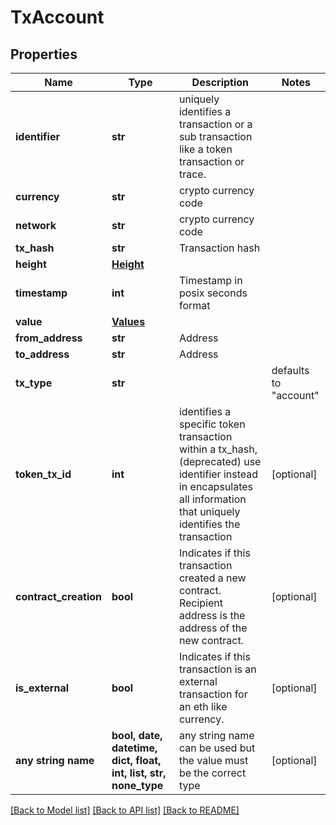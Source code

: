 # TxAccount


## Properties
Name | Type | Description | Notes
------------ | ------------- | ------------- | -------------
**identifier** | **str** | uniquely identifies a transaction or a sub transaction like a token transaction or trace. | 
**currency** | **str** | crypto currency code | 
**network** | **str** | crypto currency code | 
**tx_hash** | **str** | Transaction hash | 
**height** | [**Height**](Height.md) |  | 
**timestamp** | **int** | Timestamp in posix seconds format | 
**value** | [**Values**](Values.md) |  | 
**from_address** | **str** | Address | 
**to_address** | **str** | Address | 
**tx_type** | **str** |  | defaults to "account"
**token_tx_id** | **int** | identifies a specific token transaction within a tx_hash, (deprecated) use identifier instead in encapsulates all information that uniquely identifies the transaction | [optional] 
**contract_creation** | **bool** | Indicates if this transaction created a new contract. Recipient address is the address of the new contract. | [optional] 
**is_external** | **bool** | Indicates if this transaction is an external transaction for an eth like currency. | [optional] 
**any string name** | **bool, date, datetime, dict, float, int, list, str, none_type** | any string name can be used but the value must be the correct type | [optional]

[[Back to Model list]](../README.md#documentation-for-models) [[Back to API list]](../README.md#documentation-for-api-endpoints) [[Back to README]](../README.md)


